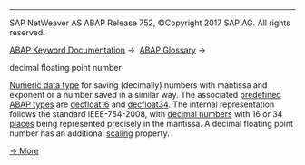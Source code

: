   

* * *

SAP NetWeaver AS ABAP Release 752, ©Copyright 2017 SAP AG. All rights reserved.

[ABAP Keyword Documentation](javascript:call_link\('abenabap.htm'\)) →  [ABAP Glossary](javascript:call_link\('abenabap_glossary.htm'\)) → 

decimal floating point number

[Numeric data type](javascript:call_link\('abennumeric_data_type_glosry.htm'\) "Glossary Entry") for saving (decimally) numbers with mantissa and exponent or a number saved in a similar way. The associated [predefined ABAP types](javascript:call_link\('abenpredefined_abap_type_glosry.htm'\) "Glossary Entry") are [decfloat16](javascript:call_link\('abenbuiltin_types_numeric.htm'\)) and [decfloat34](javascript:call_link\('abenbuiltin_types_numeric.htm'\)). The internal representation follows the standard IEEE-754-2008, with [decimal numbers](javascript:call_link\('abendecimal_number_glosry.htm'\) "Glossary Entry") with 16 or 34 [places](javascript:call_link\('abenplace_glosry.htm'\) "Glossary Entry") being represented precisely in the mantissa. A decimal floating point number has an additional [scaling](javascript:call_link\('abenscale_glosry.htm'\) "Glossary Entry") property.

[→ More](javascript:call_link\('abennumber_types.htm'\))